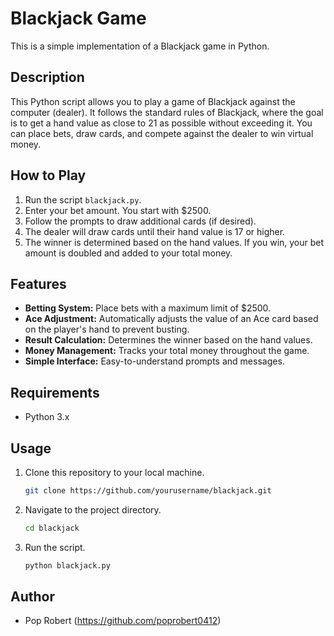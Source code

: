 # Blackjack Game

This is a simple implementation of a Blackjack game in Python.

## Description

This Python script allows you to play a game of Blackjack against the computer (dealer). It follows the standard rules of Blackjack, where the goal is to get a hand value as close to 21 as possible without exceeding it. You can place bets, draw cards, and compete against the dealer to win virtual money.

## How to Play

1. Run the script `blackjack.py`.
2. Enter your bet amount. You start with $2500.
3. Follow the prompts to draw additional cards (if desired).
4. The dealer will draw cards until their hand value is 17 or higher.
5. The winner is determined based on the hand values. If you win, your bet amount is doubled and added to your total money.

## Features

- **Betting System:** Place bets with a maximum limit of $2500.
- **Ace Adjustment:** Automatically adjusts the value of an Ace card based on the player's hand to prevent busting.
- **Result Calculation:** Determines the winner based on the hand values.
- **Money Management:** Tracks your total money throughout the game.
- **Simple Interface:** Easy-to-understand prompts and messages.

## Requirements

- Python 3.x

## Usage

1. Clone this repository to your local machine.
   ```bash
   git clone https://github.com/yourusername/blackjack.git
   ```
2. Navigate to the project directory.
   ```bash
   cd blackjack
   ```
3. Run the script.
   ```bash
   python blackjack.py
   ```

## Author

- Pop Robert (https://github.com/poprobert0412)
